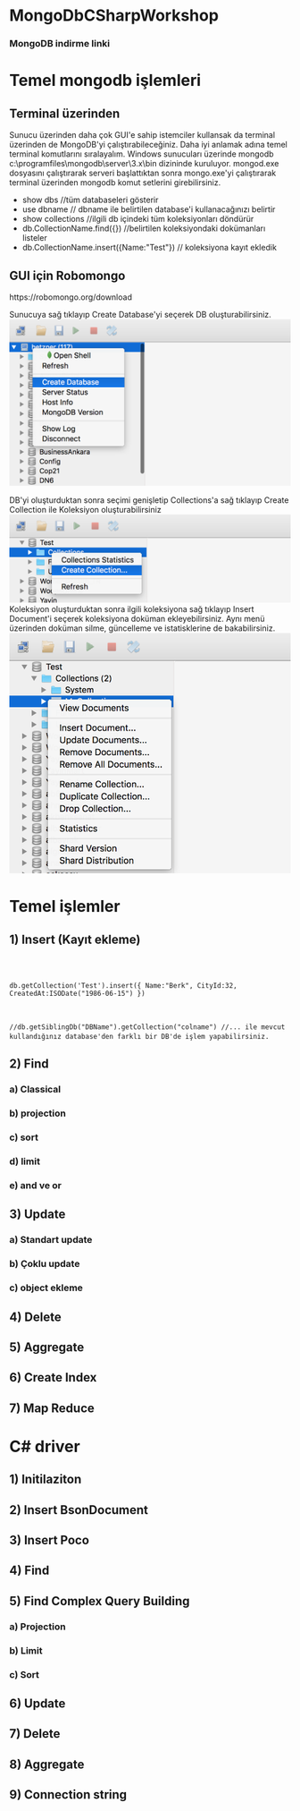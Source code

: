 # MongoDbCSharpWorkshop
<h3>MongoDB indirme linki</h3>


<h1>Temel mongodb işlemleri</h1>

<h2>Terminal üzerinden </h2>
Sunucu üzerinden daha çok GUI'e sahip istemciler kullansak da terminal üzerinden de MongoDB'yi çalıştırabileceğiniz. 
Daha iyi anlamak adına temel terminal komutlarını sıralayalım.
Windows sunucuları üzerinde mongodb c:\programfiles\mongodb\server\3.x\bin dizininde kuruluyor. 
mongod.exe dosyasını çalıştırarak serveri başlattıktan sonra mongo.exe'yi çalıştırarak terminal üzerinden mongodb komut setlerini girebilirsiniz.

<ul>
<li>show dbs //tüm databaseleri gösterir</li>
<li>use dbname // dbname ile belirtilen database'i kullanacağınızı belirtir</li>
<li>show collections //ilgili db içindeki tüm koleksiyonları döndürür</li>
<li>db.CollectionName.find({}) //belirtilen koleksiyondaki dokümanları listeler</li>
<li>db.CollectionName.insert({Name:"Test"}) // koleksiyona kayıt ekledik</li>
</ul>

 
<h2>GUI için Robomongo</h2>
https://robomongo.org/download

Sunucuya sağ tıklayıp Create Database'yi seçerek DB oluşturabilirsiniz.
<img src="imgdb1.png"/>

DB'yi oluşturduktan sonra seçimi genişletip Collections'a sağ tıklayıp Create Collection ile Koleksiyon oluşturabilirsiniz
<img src="mycol1.png"/>
Koleksiyon oluşturduktan sonra ilgili koleksiyona sağ tıklayıp Insert Document'i seçerek koleksiyona doküman ekleyebilirsiniz. 
Aynı menü üzerinden doküman silme, güncelleme ve istatisklerine de bakabilirsiniz.
<img src="mydoc1.png"/>

<h1>Temel işlemler</h1>

<h2>1) Insert (Kayıt ekleme)</h2>
<code>

db.getCollection('Test').insert({
    Name:"Berk",
    CityId:32,
    CreatedAt:ISODate("1986-06-15")
})

//db.getSiblingDb("DBName").getCollection("colname") //... ile mevcut kullandığınız database'den farklı bir DB'de işlem yapabilirsiniz.
</code>
<h2>2) Find</h2>

<h3>a) Classical</h3>

<h3>b) projection</h3>

<h3>c) sort</h3>

<h3>d) limit</h3>

<h3>e) and ve or</h3>

<h2>3) Update</h2>

<h3>a) Standart update</h3>

<h3>b) Çoklu update</h3>

<h3>c) object ekleme</h3>

<h2>4) Delete</h2>

<h2>5) Aggregate</h2>

<h2>6) Create Index</h2>

<h2>7) Map Reduce</h2>

<h1>C# driver</h1>

<h2>1) Initilaziton</h2>

<h2>2) Insert BsonDocument</h2>

<h2>3) Insert Poco</h2>

<h2>4) Find</h2>

<h2>5) Find Complex Query Building</h2>

<h3>a) Projection</h3>

<h3>b) Limit</h3>

<h3>c) Sort</h3>

<h2>6) Update</h2>

<h2>7) Delete</h2>

<h2>8) Aggregate</h2>

<h2>9) Connection string</h2>











